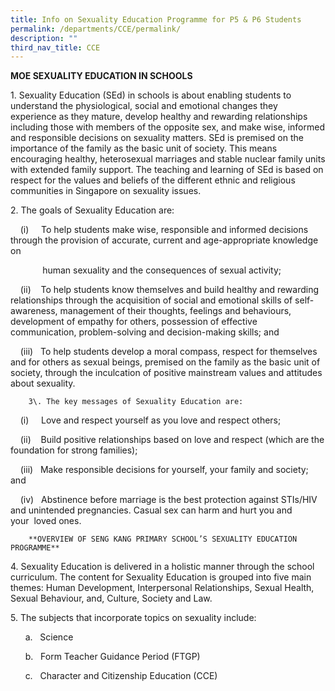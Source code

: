 ```yaml
---
title: Info on Sexuality Education Programme for P5 & P6 Students
permalink: /departments/CCE/permalink/
description: ""
third_nav_title: CCE
---
```

**MOE SEXUALITY EDUCATION IN SCHOOLS**

1\. Sexuality Education (SEd) in schools is about enabling students to understand the physiological, social and emotional changes they experience as they mature, develop healthy and rewarding relationships including those with members of the opposite sex, and make wise, informed and responsible decisions on sexuality matters. SEd is premised on the importance of the family as the basic unit of society. This means encouraging healthy, heterosexual marriages and stable nuclear family units with extended family support. The teaching and learning of SEd is based on respect for the values and beliefs of the different ethnic and religious communities in Singapore on sexuality issues.

2\. The goals of Sexuality Education are:

    (i)     To help students make wise, responsible and informed decisions through the provision of accurate, current and age-appropriate knowledge on      

             human sexuality and the consequences of sexual activity;

    (ii)    To help students know themselves and build healthy and rewarding relationships through the acquisition of social and emotional skills of self-awareness, management of their thoughts, feelings and behaviours, development of empathy for others, possession of effective communication, problem-solving and decision-making skills; and  

    (iii)   To help students develop a moral compass, respect for themselves and for others as sexual beings, premised on the family as the basic unit of society, through the inculcation of positive mainstream values and attitudes about sexuality.
		
		3\. The key messages of Sexuality Education are:

    (i)     Love and respect yourself as you love and respect others;

    (ii)    Build positive relationships based on love and respect (which are the foundation for strong families);

    (iii)   Make responsible decisions for yourself, your family and society; and

    (iv)   Abstinence before marriage is the best protection against STIs/HIV and unintended pregnancies. Casual sex can harm and hurt you and your  loved ones.
	
	
		**OVERVIEW OF SENG KANG PRIMARY SCHOOL’S SEXUALITY EDUCATION PROGRAMME**

4\. Sexuality Education is delivered in a holistic manner through the school curriculum. The content for Sexuality Education is grouped into five main themes: Human Development, Interpersonal Relationships, Sexual Health, Sexual Behaviour, and, Culture, Society and Law. 


5\. The subjects that incorporate topics on sexuality include:

      a.   Science

      b.   Form Teacher Guidance Period (FTGP)

      c.   Character and Citizenship Education (CCE)
			
	